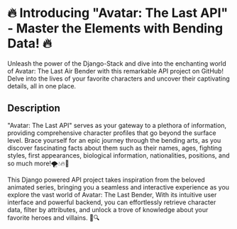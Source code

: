 # 🔥 Introducing "Avatar: The Last API" - Master the Elements with Bending Data! 🔥

Unleash the power of the Django-Stack and dive into the enchanting world of Avatar: The Last Air Bender with this remarkable API project on GitHub! Delve into the lives of your favorite characters and uncover their captivating details, all in one place.

## Description

"Avatar: The Last API" serves as your gateway to a plethora of information, providing comprehensive character profiles that go beyond the surface level. Brace yourself for an epic journey through the bending arts, as you discover fascinating facts about them such as their names, ages, fighting styles, first appearances, biological information, nationalities, positions, and so much more!🌪️💧🔥🌱

This Django powered API project takes inspiration from the beloved animated series, bringing you a seamless and interactive experience as you explore the vast world of Avatar: The Last Bender, With its intuitive user interface and powerful backend, you can effortlessly retrieve character data, filter by attributes, and unlock a trove of knowledge about your favorite heroes and villains. 💪🔍
